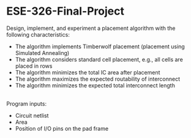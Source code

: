 # ESE-326-Final-Project

Design, implement, and experiment a placement algorithm with the following characteristics:                                                                      

- The algorithm implements Timberwolf placement (placement using Simulated Annealing)
- The algorithm considers standard cell placement, e.g., all cells are placed in rows
- The algorithm minimizes the total IC area after placement
- The algorithm maximizes the expected routability of interconnect
- The algorithm minimizes the expected total interconnect length
 
 <br /> Program inputs:

- Circuit netlist
- Area
- Position of I/O pins on the pad frame
